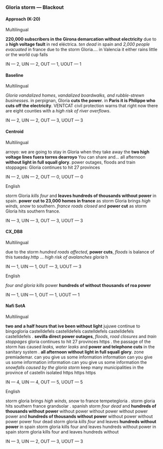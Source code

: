 ### Gloria storm — Blackout



#### Approach (K-20)

Multilingual

**220,000 subscribers in the Girona demarcation without electricity** due to a **high voltage fault** in red eléctrica. *ten dead* in spain and *2,000 people evacuated* in france due to the storm Gloria.... in Valencia it either rains little or the world cup falls

IN — 2, UIN — 2, OUT — 1, UOUT — 1

#### Baseline

Multilingual

*Gloria vandalized homes*, *vandalized boardwalks, and rubble-strewn businesses*. in perpignan, Gloria **cuts the power**. in **Paris it is Philippe who cuts off the electricity**. VENTCAT civil protection warns that right now there are eight counties with a *high risk of river overflows*.

IN — 2, UIN — 2, OUT — 3, UOUT — 3

#### Centroid

Multilingual

arroyo: we are going to stay in Gloria when they take away the **two high voltage lines fuera torres dearroyo** You can share and... all afternoon **without light in full squall glory**. power outages, floods and train stoppages: Gloria continues to hit 27 provinces

IN — 2, UIN — 2, OUT — 0, UOUT — 0

English

storm Gloria *kills four* and **leaves hundreds of thousands without power** in spain. **power cut to 23,000 homes in france** as storm Gloria brings *high winds, snow* to southern. *france roads closed* and **power cut** as storm Gloria hits southern france.

IN — 3, UIN — 3, OUT — 3, UOUT — 3

#### CX\_DB8

Multilingual

due to the storm *hundred roads affected*, **power cuts**, *floods* is balance of this tuesday.http ... *high risk of avalanches gloria* h

IN — 1, UIN — 1, OUT — 3, UOUT — 3

English

*four and gloria kills* power **hundreds of without thousands of roa power**

IN — 1, UIN — 1, OUT — 1, UOUT — 1

#### Nafi SotA

Multilingual

**two and a half hours that ive been without light** jujuwe continue to bingogloria castelldefels castelldefels castelldefels castelldefels castelldefels . **sevilla direct power outages**, *floods*, *road closures* and *train stoppages* gloria continues to hit 27 provinces https . the passage of the storm has caused *leaks, water leaks* and **power and telephone cuts** in the sanitary system . **all afternoon without light in full squall glory**. zone premiademar. can you give us some information information can you give us some information information can you give us some information the *snowfalls caused by the gloria storm* keep many municipalities in the province of castelln isolated https https https

IN — 4, UIN — 4, OUT — 5, UOUT — 5

English

storm gloria brings *high winds, snow* to france tempetegloria .
storm gloria hits southern france grandsolar .
spanish storm *four dead* and **hundreds of thousands without power** without power without power without power power and **hundreds of thousands without power** without power without power power four dead
storm gloria *kills four* and leaves **hundreds without power** in spain storm gloria kills four and leaves hundreds without power in spain storm gloria kills four and leaves hundreds without

IN — 3, UIN — 2, OUT — 3, UOUT — 3
